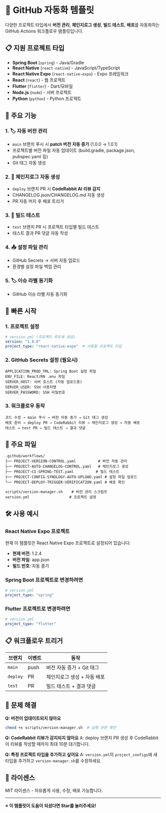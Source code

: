 # 🚀 GitHub 자동화 템플릿

다양한 프로젝트 타입에서 **버전 관리**, **체인지로그 생성**, **빌드 테스트**, **배포**를 자동화하는 GitHub Actions 워크플로우 템플릿입니다.

## 📋 지원 프로젝트 타입

- **Spring Boot** (`spring`) - Java/Gradle
- **React Native** (`react-native`) - JavaScript/TypeScript  
- **React Native Expo** (`react-native-expo`) - Expo 프레임워크
- **React** (`react`) - 웹 프로젝트
- **Flutter** (`flutter`) - Dart/모바일
- **Node.js** (`node`) - 서버 프로젝트
- **Python** (`python`) - Python 프로젝트

## 🔧 주요 기능

### 1. 🏷️ 자동 버전 관리
- `main` 브랜치 푸시 시 **patch 버전 자동 증가** (1.0.0 → 1.0.1)
- 프로젝트별 버전 파일 자동 업데이트 (build.gradle, package.json, pubspec.yaml 등)
- Git 태그 자동 생성

### 2. 📝 체인지로그 자동 생성
- `deploy` 브랜치 PR 시 **CodeRabbit AI 리뷰 감지**
- CHANGELOG.json/CHANGELOG.md 자동 생성
- PR 자동 머지 후 배포 트리거

### 3. 🧪 빌드 테스트
- `test` 브랜치 PR 시 프로젝트 타입별 빌드 테스트
- 테스트 결과 PR 댓글 자동 작성

### 4. 📤 설정 파일 관리
- GitHub Secrets → 서버 자동 업로드
- 환경별 설정 파일 백업 관리

### 5. 🏷️ 이슈 라벨 동기화
- GitHub 이슈 라벨 자동 동기화

## 🚀 빠른 시작

### 1. 프로젝트 설정
```yaml
# version.yml (프로젝트 루트에 생성)
version: "1.0.0"
project_type: "react-native-expo"  # 사용할 프로젝트 타입
```

### 2. GitHub Secrets 설정 (필요시)
```
APPLICATION_PROD_YML: Spring Boot 설정 파일
ENV_FILE: React/RN .env 파일
SERVER_HOST: 서버 호스트 (자동 업로드용)
SERVER_USER: SSH 사용자명
SERVER_PASSWORD: SSH 비밀번호
```

### 3. 워크플로우 동작
```
코드 수정 → main 푸시 → 버전 자동 증가 → Git 태그 생성
배포 준비 → deploy PR → CodeRabbit 리뷰 → 체인지로그 생성 → 자동 배포
테스트 → test PR → 빌드 테스트 → 결과 댓글
```

## 📁 주요 파일

```
.github/workflows/
├── PROJECT-VERSION-CONTROL.yaml          # 버전 자동 관리
├── PROJECT-AUTO-CHANGELOG-CONTROL.yaml   # 체인지로그 생성
├── PROJECT-CI-SPRING-TEST.yaml          # 빌드 테스트
├── PROJECT-CONFIG-SYNOLOGY-AUTO-UPLOAD.yaml # 설정 파일 업로드
└── PROJECT-DEPLOY-TRIGGER-VERIFICATION.yaml # 배포 확인

scripts/version-manager.sh    # 버전 관리 스크립트
version.yml                  # 프로젝트 설정
```

## 🛠️ 사용 예시

### React Native Expo 프로젝트
현재 이 템플릿은 React Native Expo 프로젝트로 설정되어 있습니다:
- **현재 버전**: 1.2.4
- **버전 파일**: app.json
- **빌드 번호**: 자동 증가

### Spring Boot 프로젝트로 변경하려면
```yaml
# version.yml
project_type: "spring"
```

### Flutter 프로젝트로 변경하려면
```yaml
# version.yml  
project_type: "flutter"
```

## 📋 워크플로우 트리거

| 브랜치 | 이벤트 | 동작 |
|--------|--------|------|
| `main` | push | 버전 자동 증가 + Git 태그 |
| `deploy` | PR | 체인지로그 생성 + 자동 배포 |
| `test` | PR | 빌드 테스트 + 결과 댓글 |

## 🔧 문제 해결

**Q: 버전이 업데이트되지 않아요**
```bash
chmod +x scripts/version-manager.sh  # 실행 권한 확인
```

**Q: CodeRabbit 리뷰가 감지되지 않아요**
A: deploy 브랜치 PR 생성 후 CodeRabbit이 리뷰를 작성할 때까지 최대 10분 대기합니다.

**Q: 특정 프로젝트 타입을 추가하고 싶어요**
A: `version.yml`의 `project_configs`에 새 타입을 추가하고 `version-manager.sh`를 수정하세요.

## 📝 라이센스

MIT 라이센스 - 자유롭게 사용, 수정, 배포 가능합니다.

---

**⭐ 이 템플릿이 도움이 되셨다면 Star를 눌러주세요!**
